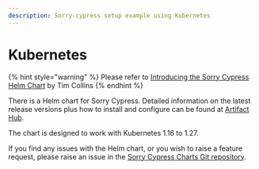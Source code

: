 ```yaml
---
description: Sorry-cypress setup example using Kubernetes
---
```


# Kubernetes

{% hint style="warning" %}
Please refer to [Introducing the Sorry Cypress Helm Chart](https://crumbhole.com/indroducing-the-sorry-cypress-helm-chart/) by Tim Collins
{% endhint %}

There is a Helm chart for Sorry Cypress. Detailed information on the latest release versions plus how to install and configure can be found at [Artifact Hub](https://artifacthub.io/packages/helm/sorry-cypress/sorry-cypress).

The chart is designed to work with Kubernetes 1.16 to 1.27.

If you find any issues with the Helm chart, or you wish to raise a feature request, please raise an issue in the [Sorry Cypress Charts Git repository](https://github.com/sorry-cypress/charts/issues).
